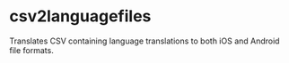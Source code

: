 # csv2languagefiles
Translates CSV containing language translations to both iOS and Android file formats.
